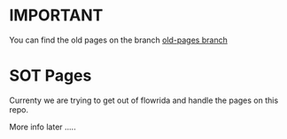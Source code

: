 # IMPORTANT
You can find the old pages on the branch [old-pages branch](https://github.com/BeenVerifiedInc/sot_pages/tree/old-pages)

# SOT Pages
Currenty we are trying to get out of flowrida and handle the pages on this repo.

More info later .....


